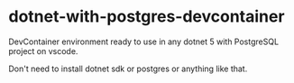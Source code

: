 # dotnet-with-postgres-devcontainer
DevContainer environment ready to use in any dotnet 5 with PostgreSQL project on vscode.

Don't need to install dotnet sdk or postgres or anything like that.
